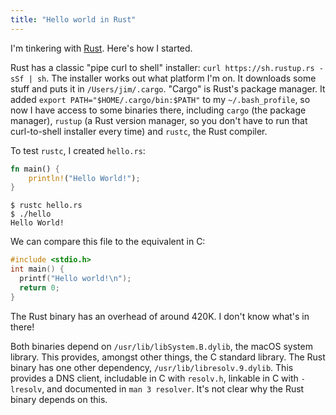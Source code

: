 ```yaml
---
title: "Hello world in Rust"
---
```


I'm tinkering with [Rust](https://www.rust-lang.org/).
Here's how I started.

Rust has a classic "pipe curl to shell" installer: `curl https://sh.rustup.rs -sSf | sh`.
The installer works out what platform I'm on.
It downloads some stuff and puts it in `/Users/jim/.cargo`.
"Cargo" is Rust's package manager.
It added `export PATH="$HOME/.cargo/bin:$PATH"` to my `~/.bash_profile`,
so now I have access to some binaries there,
including `cargo` (the package manager),
`rustup` (a Rust version manager, so you don't have to run that curl-to-shell installer every time)
and `rustc`, the Rust compiler.

To test `rustc`, I created `hello.rs`:

```rust
fn main() {
    println!("Hello World!");
}
```

```
$ rustc hello.rs
$ ./hello
Hello World!
```

We can compare this file to the equivalent in C:

```c
#include <stdio.h>
int main() {
  printf("Hello world!\n");
  return 0;
}
```

The Rust binary has an overhead of around 420K.
I don't know what's in there!

Both binaries depend on `/usr/lib/libSystem.B.dylib`,
the macOS system library.
This provides, amongst other things, the C standard library.
The Rust binary has one other dependency, `/usr/lib/libresolv.9.dylib`.
This provides a DNS client,
includable in C with `resolv.h`,
linkable in C with `-lresolv`,
and documented in `man 3 resolver`.
It's not clear why the Rust binary depends on this.
